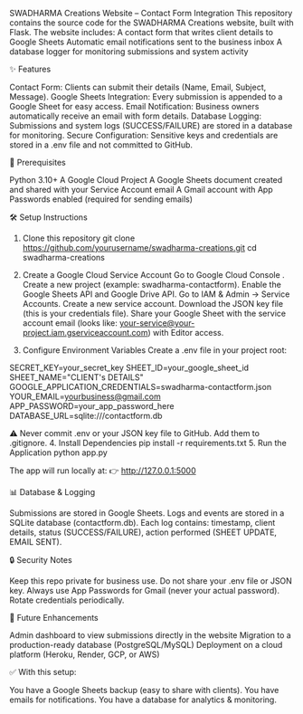 SWADHARMA Creations Website – Contact Form Integration
This repository contains the source code for the SWADHARMA Creations website, built with Flask. The website includes:
A contact form that writes client details to Google Sheets
Automatic email notifications sent to the business inbox
A database logger for monitoring submissions and system activity

✨ Features

Contact Form: Clients can submit their details (Name, Email, Subject, Message).
Google Sheets Integration: Every submission is appended to a Google Sheet for easy access.
Email Notification: Business owners automatically receive an email with form details.
Database Logging: Submissions and system logs (SUCCESS/FAILURE) are stored in a database for monitoring.
Secure Configuration: Sensitive keys and credentials are stored in a .env file and not committed to GitHub.

🔑 Prerequisites

Python 3.10+
A Google Cloud Project
A Google Sheets document created and shared with your Service Account email
A Gmail account with App Passwords enabled (required for sending emails)

🛠 Setup Instructions
1. Clone this repository
git clone https://github.com/yourusername/swadharma-creations.git
cd swadharma-creations

2. Create a Google Cloud Service Account
Go to Google Cloud Console
.
Create a new project (example: swadharma-contactform).
Enable the Google Sheets API and Google Drive API.
Go to IAM & Admin → Service Accounts.
Create a new service account.
Download the JSON key file (this is your credentials file).
Share your Google Sheet with the service account email (looks like:
your-service@your-project.iam.gserviceaccount.com) with Editor access.

3. Configure Environment Variables
Create a .env file in your project root:

SECRET_KEY=your_secret_key
SHEET_ID=your_google_sheet_id
SHEET_NAME="CLIENT's DETAILS"
GOOGLE_APPLICATION_CREDENTIALS=swadharma-contactform.json
YOUR_EMAIL=yourbusiness@gmail.com
APP_PASSWORD=your_app_password_here
DATABASE_URL=sqlite:///contactform.db

⚠️ Never commit .env or your JSON key file to GitHub. Add them to .gitignore.
4. Install Dependencies
pip install -r requirements.txt
5. Run the Application
python app.py

The app will run locally at:
👉 http://127.0.0.1:5000

📊 Database & Logging

Submissions are stored in Google Sheets.
Logs and events are stored in a SQLite database (contactform.db).
Each log contains: timestamp, client details, status (SUCCESS/FAILURE), action performed (SHEET UPDATE, EMAIL SENT).

🔒 Security Notes

Keep this repo private for business use.
Do not share your .env file or JSON key.
Always use App Passwords for Gmail (never your actual password).
Rotate credentials periodically.

🚀 Future Enhancements

Admin dashboard to view submissions directly in the website
Migration to a production-ready database (PostgreSQL/MySQL)
Deployment on a cloud platform (Heroku, Render, GCP, or AWS)

✅ With this setup:

You have a Google Sheets backup (easy to share with clients).
You have emails for notifications.
You have a database for analytics & monitoring.